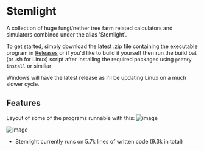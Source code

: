 # Stemlight
A collection of huge fungi/nether tree farm related calculators and simulators combined under the alias 'Stemlight'.

To get started, simply download the latest .zip file containing the executable program in [Releases](https://github.com/ncolyer11/Stemlight/releases) or if you'd like to build it yourself then run the build.bat (or .sh for Linux) script after installing the required packages using `poetry install` or similiar

Windows will have the latest release as I'll be updating Linux on a much slower cycle.

## Features
Layout of some of the programs runnable with this:
![image](https://github.com/user-attachments/assets/77fab02a-6435-4328-b9fe-43b4b5f2834d)

![image](https://github.com/ncolyer11/Stemlight/assets/90807490/2277bc32-0f45-4e13-8f6d-13b68fc4a7b4)

- Stemlight currently runs on 5.7k lines of written code (9.3k in total)
